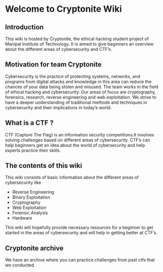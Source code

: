 # Welcome to Cryptonite Wiki


## Introduction
This wiki is hosted by Cryptonite, the ethical hacking student project of Manipal Institute of Technology. It is aimed to give beginners an overview about the different areas of cybersecurity and CTF’s.

## Motivation for team Cryptonite
Cybersecurity is the practice of protecting systems, networks, and programs from digital attacks and knowledge in this area can reduce the chances of your data being stolen and misused. The team works in the field of ethical hacking and cybersecurity. Our areas of focus are cryptography, forensics, research, reverse engineering and web exploitation. We strive to have a deeper understanding of traditional methods and techniques in cybersecurity and their implications in today’s world.

## What is a CTF ?
CTF (Capture The Flag) is an information security competitions.It involves solving challenges based on different areas of cybersecurity. CTF’s can help beginners get an idea about the world of cybersecurity and help experts practice their skills.

## The contents of this wiki
This wiki consists of basic information about the different areas of cybersecurity like

- Reverse Engineering
- Binary Exploitation
- Cryptography
- Web Exploitation
- Forensic Analysis
- Hardware

This wiki will hopefully provide necessary resources for a beginner to get started in the areas of cybersecurity and will help in getting better at CTF’s.

## Cryptonite archive
We have an archive where you can practice challenges from past ctfs that we conducted.